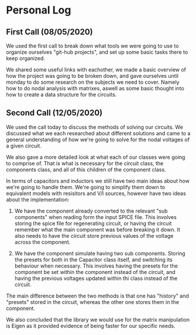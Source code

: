 # Personal Log

## First Call (08/05/2020)

We used the first call to break down what tools we were going to use to organize ourselves "git-hub projects", and set up some basic tasks there to keep organized.

We shared some useful links with eachother, we made a basic overview of how the project was going to be broken down, and gave ourselves until monday to do some research on the subjects we need to cover. Namely how to do nodal analysis with matrixes, aswell as some basic thought into how to create a data structure for the circuits.

## Second Call (12/05/2020)

We used the call today to discuss the methods of solving our circuits. We discussed what we each researched about different solutions and came to a general understanding of how we're going to solve for the nodal voltages of a given circuit.

We also gave a more detailed look at what each of our classes were going to comprise of. That is what is necessary for the circuit class, the components class, and all of this children of the component class.

In terms of capacitors and inductors we still have two main ideas about how we're going to handle them. We're going to simplify them down to equivalent models with resisitors and V/I sources, however have two ideas about the implementation:

1) We have the component already converted to the relevant "sub components" when reading form the input SPICE file. This involves storing the spice file for regenerating circuit, or having the circuit remember what the main component was before breaking it down. It also needs to have the circuit store previous values of the voltage across the component.

2) We have the component simulate having two sub components. Storing the presets for both in the Capacitor class itself, and switching its behaviour when necessary. This involves having the presets for the component be set within the component instead of the circuit, and having the previous voltages updated within thi class instead of the circuit.

The main difference between the two methods is that one has "history" and "presets" stored in the circuit, whereas the other one stores them in the component.

We also concluded that the library we would use for the matrix manipulation is Eigen as it provided evidence of being faster for our specific needs.